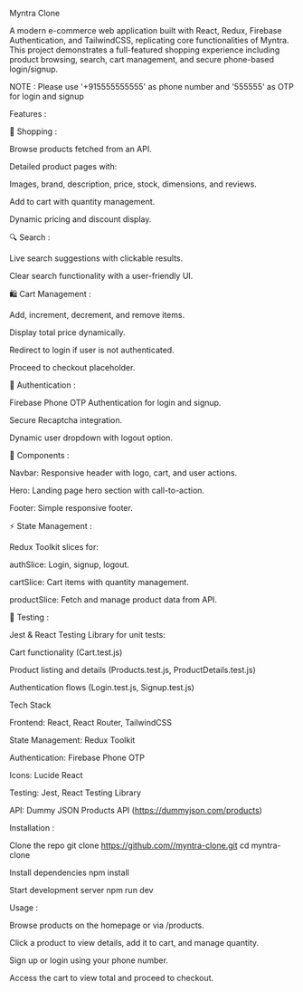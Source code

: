 Myntra Clone

A modern e-commerce web application built with React, Redux, Firebase Authentication, and TailwindCSS, replicating core functionalities of Myntra. This project demonstrates a full-featured shopping experience including product browsing, search, cart management, and secure phone-based login/signup.

NOTE : Please use '+915555555555' as phone number and '555555' as OTP for login and signup

Features :

🛒 Shopping :

Browse products fetched from an API.

Detailed product pages with:

Images, brand, description, price, stock, dimensions, and reviews.

Add to cart with quantity management.

Dynamic pricing and discount display.

🔍 Search :

Live search suggestions with clickable results.

Clear search functionality with a user-friendly UI.

🛍 Cart Management :

Add, increment, decrement, and remove items.

Display total price dynamically.

Redirect to login if user is not authenticated.

Proceed to checkout placeholder.

👤 Authentication :

Firebase Phone OTP Authentication for login and signup.

Secure Recaptcha integration.

Dynamic user dropdown with logout option.

🧩 Components :

Navbar: Responsive header with logo, cart, and user actions.

Hero: Landing page hero section with call-to-action.

Footer: Simple responsive footer.

⚡ State Management :

Redux Toolkit slices for:

authSlice: Login, signup, logout.

cartSlice: Cart items with quantity management.

productSlice: Fetch and manage product data from API.

🧪 Testing :

Jest & React Testing Library for unit tests:

Cart functionality (Cart.test.js)

Product listing and details (Products.test.js, ProductDetails.test.js)

Authentication flows (Login.test.js, Signup.test.js)

Tech Stack

Frontend: React, React Router, TailwindCSS

State Management: Redux Toolkit

Authentication: Firebase Phone OTP

Icons: Lucide React

Testing: Jest, React Testing Library

API: Dummy JSON Products API (https://dummyjson.com/products)

Installation :

Clone the repo
git clone https://github.com//myntra-clone.git cd myntra-clone

Install dependencies
npm install

Start development server
npm run dev

Usage :

Browse products on the homepage or via /products.

Click a product to view details, add it to cart, and manage quantity.

Sign up or login using your phone number.

Access the cart to view total and proceed to checkout.



